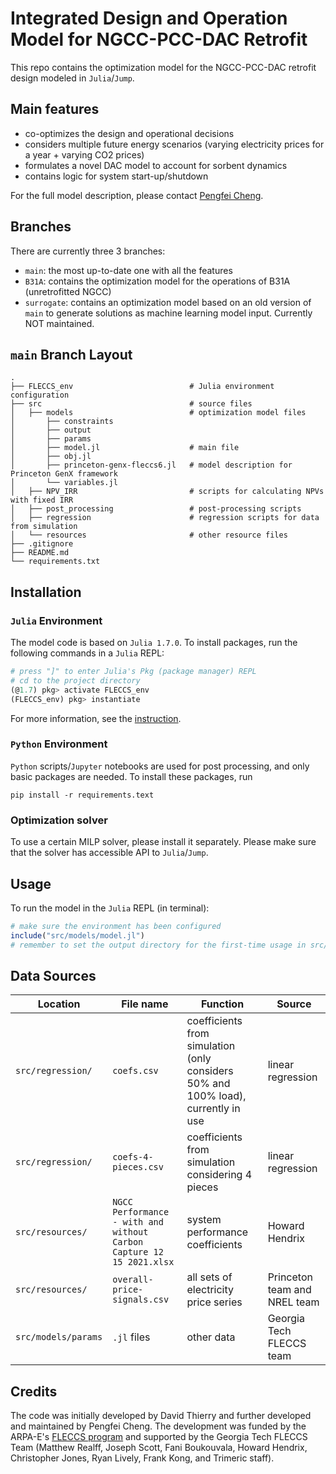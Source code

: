 # Integrated Design and Operation Model for NGCC-PCC-DAC Retrofit

This repo contains the optimization model for the NGCC-PCC-DAC retrofit design modeled in `Julia`/`Jump`.

## Main features
- co-optimizes the design and operational decisions
- considers multiple future energy scenarios (varying electricity prices for a year + varying CO2 prices)
- formulates a novel DAC model to account for sorbent dynamics
- contains logic for system start-up/shutdown

For the full model description, please contact [Pengfei Cheng](pengfeicheng@gatech.edu).

## Branches

There are currently three 3 branches:
- `main`: the most up-to-date one with all the features 
- `B31A`: contains the optimization model for the operations of B31A (unretrofitted NGCC)
- `surrogate`: contains an optimization model based on an old version of `main`
to generate solutions as machine learning model input. Currently NOT maintained.

## `main` Branch Layout

```
.
├── FLECCS_env                          # Julia environment configuration
├── src                                 # source files
│   ├── models                          # optimization model files
│       ├── constraints
│       ├── output
│       ├── params
│       ├── model.jl                    # main file
│       ├── obj.jl
│       ├── princeton-genx-fleccs6.jl   # model description for Princeton GenX framework
│       └── variables.jl
│   ├── NPV_IRR                         # scripts for calculating NPVs with fixed IRR
│   ├── post_processing                 # post-processing scripts
│   ├── regression                      # regression scripts for data from simulation
│   └── resources                       # other resource files
├── .gitignore
├── README.md
└── requirements.txt
```

## Installation

### `Julia` Environment
The model code is based on `Julia 1.7.0`. To install packages, run the following commands in a `Julia` REPL:
```Julia
# press "]" to enter Julia's Pkg (package manager) REPL
# cd to the project directory
(@1.7) pkg> activate FLECCS_env
(FLECCS_env) pkg> instantiate
```
For more information, see the [instruction](https://pkgdocs.julialang.org/v1/environments/).

### `Python` Environment
`Python` scripts/`Jupyter` notebooks are used for post processing, and only basic packages are needed.
To install these packages, run
```shell
pip install -r requirements.text
```

### Optimization solver
To use a certain MILP solver, please install it separately.
Please make sure that the solver has accessible API to `Julia`/`Jump`.

## Usage

To run the model in the `Julia` REPL (in terminal):
```Julia
# make sure the environment has been configured
include("src/models/model.jl")
# remember to set the output directory for the first-time usage in src/models/output/output.jl
```

## Data Sources

|Location|File name|Function|Source|
|---|---|---|---|
|`src/regression/`|`coefs.csv`|coefficients from simulation (only considers 50% and 100% load), currently in use|linear regression|
|`src/regression/`|`coefs-4-pieces.csv`|coefficients from simulation considering 4 pieces|linear regression|
|`src/resources/`|`NGCC Performance - with and without Carbon Capture 12 15 2021.xlsx`|system performance coefficients|Howard Hendrix|
|`src/resources/`|`overall-price-signals.csv`|all sets of electricity price series|Princeton team and NREL team|
|`src/models/params`|`.jl` files|other data|Georgia Tech FLECCS team|

## Credits

The code was initially developed by David Thierry and further developed and
maintained by Pengfei Cheng.
The development was funded by the ARPA-E's [FLECCS program](https://arpa-e.energy.gov/technologies/programs/fleccs)
and supported by the Georgia Tech FLECCS Team (Matthew Realff, Joseph Scott, Fani Boukouvala, Howard Hendrix, 
Christopher Jones, Ryan Lively, Frank Kong, and Trimeric staff).
